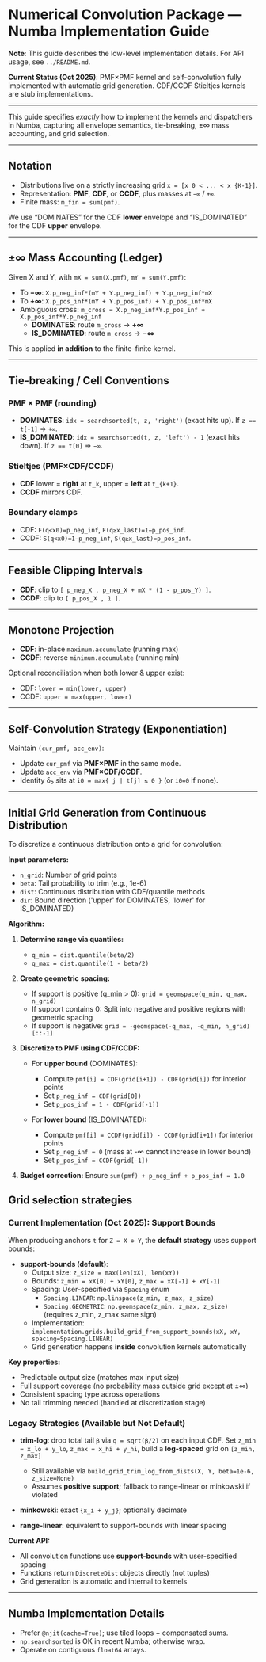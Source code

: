 
# Numerical Convolution Package — Numba Implementation Guide

**Note**: This guide describes the low-level implementation details. For API usage, see `../README.md`.

**Current Status (Oct 2025)**: PMF×PMF kernel and self-convolution fully implemented with automatic grid generation. CDF/CCDF Stieltjes kernels are stub implementations.

---

This guide specifies *exactly* how to implement the kernels and dispatchers in Numba,
capturing all envelope semantics, tie-breaking, ±∞ mass accounting, and grid selection.

---

## Notation

- Distributions live on a strictly increasing grid `x = [x_0 < ... < x_{K-1}]`.
- Representation: **PMF**, **CDF**, or **CCDF**, plus masses at `−∞` / `+∞`.
- Finite mass: `m_fin = sum(pmf)`.

We use “DOMINATES” for the CDF **lower** envelope and “IS_DOMINATED” for the CDF **upper** envelope.

---

## ±∞ Mass Accounting (Ledger)

Given X and Y, with `mX = sum(X.pmf)`, `mY = sum(Y.pmf)`:

- To **−∞**: `X.p_neg_inf*(mY + Y.p_neg_inf) + Y.p_neg_inf*mX`
- To **+∞**: `X.p_pos_inf*(mY + Y.p_pos_inf) + Y.p_pos_inf*mX`
- Ambiguous cross: `m_cross = X.p_neg_inf*Y.p_pos_inf + X.p_pos_inf*Y.p_neg_inf`
  - **DOMINATES**: route `m_cross` → **+∞**
  - **IS_DOMINATED**: route `m_cross` → **−∞**

This is applied **in addition** to the finite–finite kernel.

---

## Tie-breaking / Cell Conventions

### PMF × PMF (rounding)
- **DOMINATES**: `idx = searchsorted(t, z, 'right')` (exact hits up). If `z == t[-1]` ⇒ `+∞`.
- **IS_DOMINATED**: `idx = searchsorted(t, z, 'left') - 1` (exact hits down). If `z == t[0]` ⇒ `−∞`.

### Stieltjes (PMF×CDF/CCDF)
- **CDF** lower = **right** at `t_k`, upper = **left** at `t_{k+1}`.
- **CCDF** mirrors CDF.

### Boundary clamps
- CDF: `F(q<x0)=p_neg_inf`, `F(q≥x_last)=1−p_pos_inf`.
- CCDF: `S(q<x0)=1−p_neg_inf`, `S(q≥x_last)=p_pos_inf`.

---

## Feasible Clipping Intervals

- **CDF**: clip to `[ p_neg_X , p_neg_X + mX * (1 - p_pos_Y) ]`.
- **CCDF**: clip to `[ p_pos_X , 1 ]`.

---

## Monotone Projection

- **CDF**: in-place `maximum.accumulate` (running max)
- **CCDF**: reverse `minimum.accumulate` (running min)

Optional reconciliation when both lower & upper exist:
- CDF: `lower = min(lower, upper)`
- CCDF: `upper = max(upper, lower)`

---

## Self-Convolution Strategy (Exponentiation)

Maintain `(cur_pmf, acc_env)`:
- Update `cur_pmf` via **PMF×PMF** in the same mode.
- Update `acc_env` via **PMF×CDF/CCDF**.
- Identity δ₀ sits at `i0 = max{ j | t[j] ≤ 0 }` (or `i0=0` if none).

---

## Initial Grid Generation from Continuous Distribution

To discretize a continuous distribution onto a grid for convolution:

**Input parameters:**
- `n_grid`: Number of grid points
- `beta`: Tail probability to trim (e.g., 1e-6)
- `dist`: Continuous distribution with CDF/quantile methods
- `dir`: Bound direction ('upper' for DOMINATES, 'lower' for IS_DOMINATED)

**Algorithm:**

1. **Determine range via quantiles:**
   - `q_min = dist.quantile(beta/2)`
   - `q_max = dist.quantile(1 - beta/2)`

2. **Create geometric spacing:**
   - If support is positive (q_min > 0): `grid = geomspace(q_min, q_max, n_grid)`
   - If support contains 0: Split into negative and positive regions with geometric spacing
   - If support is negative: `grid = -geomspace(-q_max, -q_min, n_grid)[::-1]`

3. **Discretize to PMF using CDF/CCDF:**
   - For **upper bound** (DOMINATES):
     - Compute `pmf[i] = CDF(grid[i+1]) - CDF(grid[i])` for interior points
     - Set `p_neg_inf = CDF(grid[0])`
     - Set `p_pos_inf = 1 - CDF(grid[-1])`
   
   - For **lower bound** (IS_DOMINATED):
     - Compute `pmf[i] = CCDF(grid[i]) - CCDF(grid[i+1])` for interior points
     - Set `p_neg_inf = 0` (mass at -∞ cannot increase in lower bound)
     - Set `p_pos_inf = CCDF(grid[-1])`

4. **Budget correction:** Ensure `sum(pmf) + p_neg_inf + p_pos_inf = 1.0`

## Grid selection strategies

### Current Implementation (Oct 2025): **Support Bounds**

When producing anchors `t` for `Z = X ⊕ Y`, the **default strategy** uses support bounds:

- **support-bounds (default)**: 
  - Output size: `z_size = max(len(xX), len(xY))`
  - Bounds: `z_min = xX[0] + xY[0]`, `z_max = xX[-1] + xY[-1]`
  - Spacing: User-specified via `Spacing` enum
    - `Spacing.LINEAR`: `np.linspace(z_min, z_max, z_size)`
    - `Spacing.GEOMETRIC`: `np.geomspace(z_min, z_max, z_size)` (requires z_min, z_max same sign)
  - Implementation: `implementation.grids.build_grid_from_support_bounds(xX, xY, spacing=Spacing.LINEAR)`
  - Grid generation happens **inside** convolution kernels automatically

**Key properties:**
- Predictable output size (matches max input size)
- Full support coverage (no probability mass outside grid except at ±∞)
- Consistent spacing type across operations
- No tail trimming needed (handled at discretization stage)

### Legacy Strategies (Available but Not Default)

- **trim‑log**: drop total tail `β` via `q = sqrt(β/2)` on each input CDF. Set
  `z_min = x_lo + y_lo`, `z_max = x_hi + y_hi`, build a **log‑spaced** grid on `[z_min, z_max]`
  - Still available via `build_grid_trim_log_from_dists(X, Y, beta=1e-6, z_size=None)`
  - Assumes **positive support**; fallback to range-linear or minkowski if violated

- **minkowski**: exact `{x_i + y_j}`; optionally decimate
- **range‑linear**: equivalent to support-bounds with linear spacing

**Current API:**
- All convolution functions use **support-bounds** with user-specified spacing
- Functions return `DiscreteDist` objects directly (not tuples)
- Grid generation is automatic and internal to kernels

---

## Numba Implementation Details

- Prefer `@njit(cache=True)`; use tiled loops + compensated sums.
- `np.searchsorted` is OK in recent Numba; otherwise wrap.
- Operate on contiguous `float64` arrays.
